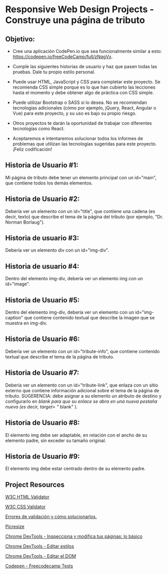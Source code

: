 # Responsive Web Design Projects - Construye una página de tributo

## Objetivo:
- Cree una aplicación CodePen.io que sea funcionalmente similar a esto: https://codepen.io/freeCodeCamp/full/zNqgVx.

- Cumple las siguientes historias de usuario y haz que pasen todas las pruebas. Dale tu propio estilo personal.

- Puede usar HTML, JavaScript y CSS para completar este proyecto. Se recomienda CSS simple porque es lo que han cubierto las lecciones hasta el momento y debe obtener algo de práctica con CSS simple.

- Puede utilizar Bootstrap o SASS si lo desea. No se recomiendan tecnologías adicionales (cómo por ejemplo, jQuery, React, Angular o Vue) para este proyecto, y su uso es bajo su propio riesgo.

- Otros proyectos te darán la oportunidad de trabajar con diferentes tecnologías como React. 

- Aceptaremos e intentaremos solucionar todos los informes de problemas que utilizan las tecnologías sugeridas para este proyecto. ¡Feliz codificación!

## Historia de Usuario #1:
Mi página de tributo debe tener un elemento principal con un id="main", que contiene todos los demás elementos.

## Historia de Usuario #2:
Debería ver un elemento con un id="title", que contiene una cadena (es decir, texto) que describe el tema de la página del tributo (por ejemplo, "Dr. Norman Borlaug").

## Historia de usuario #3:
Debería ver un elemento div con un id="img-div".

## Historia de usuario #4:
Dentro del elemento img-div, debería ver un elemento img con un id="image".

## Historia de Usuario #5:
Dentro del elemento img-div, debería ver un elemento con un id="img-caption" que contiene contenido textual que describe la imagen que se muestra en img-div.

## Historia de Usuario #6:
Debería ver un elemento con un id="tribute-info", que contiene contenido textual que describe el tema de la página de tributo.

## Historia de Usuario #7:
Debería ver un elemento con un id="tribute-link", que enlaza con un sitio externo que contiene información adicional sobre el tema de la página de tributo. SUGERENCIA: debe asignar a su elemento un atributo de destino y configurarlo en _blank para que su enlace se abra en una nueva pestaña nueva (es decir, target= "_ blank" ).

## Historia de Usuario #8:
El elemento img debe ser adaptable, en relación con el ancho de su elemento padre, sin exceder su tamaño original.

## Historia de Usuario #9:
El elemento img debe estar centrado dentro de su elemento padre.

## Project Resources

[W3C HTML Validator](https://validator.w3.org/#validate_by_input)

[W3C CSS Validator](https://jigsaw.w3.org/css-validator/#validate_by_input)

[Errores de validación y cómo solucionarlos.](http://line25.com/articles/10-common-validation-errors-and-how-to-fix-them)

[Picresize](http://picresize.com/)

[Chrome DevTools - Inspecciona y modifica tus páginas: lo básico](https://developers.google.com/web/tools/chrome-devtools/iterate/inspect-styles/basics?hl=en)

[Chrome DevTools - Editar estilos](https://developers.google.com/web/tools/chrome-devtools/iterate/inspect-styles/edit-styles)

[Chrome DevTools - Editar el DOM](https://developers.google.com/web/tools/chrome-devtools/iterate/inspect-styles/edit-dom)

[Codepen - Freecodecamp Tests](https://codepen.io/Cristian1985/pen/XQbxRZ)